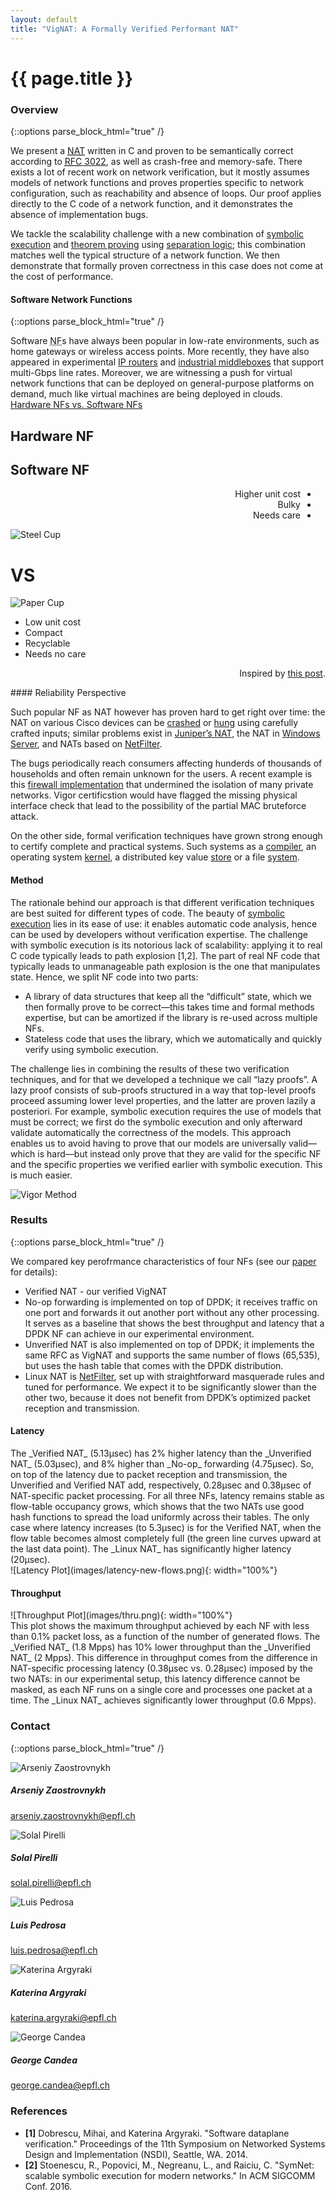 ```yaml
---
layout: default
title: "VigNAT: A Formally Verified Performant NAT"
---
```


# {{ page.title }}

### Overview
{::options parse_block_html="true" /}

We present a <abbr title="Network Address Translator">[NAT][NAT]</abbr> written in C and proven to be semantically correct according to [<abbr title="Request For Comments">RFC</abbr> 3022][RFC3022], as well as crash-free and memory-safe.
There exists a lot of recent work on network verification, but it mostly assumes models of network functions and proves properties specific to network configuration, such as reachability and absence of loops.
Our proof applies directly to the C code of a network function, and it demonstrates the absence of implementation bugs.

We tackle the scalability challenge with a new combination of [symbolic execution](https://en.wikipedia.org/wiki/Symbolic_execution) and [theorem proving](https://en.wikipedia.org/wiki/Automated_proof_checking) using [separation logic](https://en.wikipedia.org/wiki/Separation_logic);
this combination matches well the typical structure of a network function.
We then demonstrate that formally proven correctness in this case does not come at the cost of performance.

#### Software Network Functions
{::options parse_block_html="true" /}

Software <abbr title="Network Function">NF</abbr>s have always been popular in low-rate environments, such as home gateways or wireless access points.
More recently, they have also appeared in experimental [IP routers](http://routebricks.org/) and [industrial middleboxes][brocade] that support multi-Gbps line rates.
Moreover, we are witnessing a push for virtual network functions that can be deployed on general-purpose platforms on demand, much like virtual machines are being deployed in clouds.
<br/>
<a class="btn btn-primary hnfVSsnfBtn" data-toggle="collapse" href="#hnfVSsnf" aria-expanded="false" aria-controls="hnfVSsnf">
Hardware NFs vs. Software NFs
</a>
<div class="collapse" id="hnfVSsnf">
<div class="row">
<div class="col-md-5 text-right">
<h2> Hardware NF </h2>
</div>
<div class="col-md-2 text-center">
</div>
<div class="col-md-5">
<h2> Software NF </h2>
</div>
</div>
<div class="row">
<div class="col-md-3">
<div dir="rtl">


* Higher unit cost
* Bulky
* Needs care

</div>
</div>
<div class="col-md-2">
<img class="glass" src="images/steel-cup.png" alt="Steel Cup"/>
</div>
<div class="col-md-2 text-center">
<h1> VS </h1>
</div>
<div class="col-md-2">
<img class="glass" src="images/paper-cup.png" alt="Paper Cup"/>
</div>
<div class="col-md-3">


* Low unit cost
* Compact
* Recyclable
* Needs no care
 
</div>
</div>
<div class="row">
<div class="col-md-12" align="right">

Inspired by [this post](https://www.linkedin.com/pulse/technology-analogy-physical-virtual-network-functions-milind-kulkarni).

</div>
</div>
</div>
#### Reliability Perspective

Such popular NF as NAT however has proven hard to get right over time: the NAT on various Cisco devices can be [crashed](https://cve.mitre.org/cgi-bin/cvename.cgi?name=CVE-2015-6271) or [hung](http://cve.mitre.org/cgi-bin/cvename.cgi?name=CVE-2013-1138) using carefully crafted inputs;
similar problems exist in [Juniper’s NAT](https://cve.mitre.org/cgi-bin/cvename.cgi?name=CVE-2014-3817), the NAT in [Windows Server](https://technet.microsoft.com/en-us/library/security/ms13-064.aspx), and NATs based on [NetFilter](https://cve.mitre.org/cgi-bin/cvename.cgi?name=CVE-2014-9715).

The bugs periodically reach consumers affecting hunderds of thousands of households and often remain unknown for the users.
A recent example is this [firewall implementation](https://www.inforisktoday.com/researcher-att-routers-be-easily-compromised-a-10255) that undermined the isolation of many private networks.
Vigor certificstion would have flagged the missing physical interface check that lead to the possibility of the partial MAC bruteforce attack.

On the other side, formal verification techniques have grown strong enough to certify complete and practical systems.
Such systems as a [compiler](http://compcert.inria.fr/), an operating
system [kernel](https://sel4.systems/), a distributed key value
[store](https://github.com/Microsoft/Ironclad/tree/master/ironfleet) or a file
[system](http://adam.chlipala.net/papers/FscqSOSP15/).

#### Method

The rationale behind our approach is that different verification techniques are best suited for different types of code.
The beauty of [symbolic execution](https://klee.github.io/) lies in its ease of use: it enables automatic code analysis, hence can be used by developers without verification expertise.
The challenge with symbolic execution is its notorious lack of scalability: applying it to real C code typically leads to path explosion [1,2].
The part of real NF code that typically leads to unmanageable path explosion is the one that manipulates state.
Hence, we split NF code into two parts:

* A library of data structures that keep all the “difficult” state, which we then formally prove to be correct—this takes time and formal methods expertise, but can be amortized if the library is re-used across multiple NFs.
* Stateless code that uses the library, which we automatically and quickly verify using symbolic execution.

The challenge lies in combining the results of these two verification techniques, and for that we developed a technique we call “lazy proofs”.
A lazy proof consists of sub-proofs structured in a way that top-level proofs proceed assuming lower level properties, and the latter are proven lazily a posteriori.
For example, symbolic execution requires the use of models that must be correct; we first do the symbolic execution and only afterward validate automatically the correctness of the models.
This approach enables us to avoid having to prove that our models are universally valid—which is hard—but instead only prove that they are valid for the specific NF and the specific properties we verified earlier with symbolic execution.
This is much easier.

![Vigor Method](images/vigor-method.svg)

[NAT]: https://en.wikipedia.org/wiki/Network_address_translation
[RFC3022]: https://tools.ietf.org/html/rfc3022
[brocade]: http://www.brocade.com/en/products-services/software-networking/network-functions-virtualization/vyatta-network-os.html
[mac-learning]: https://en.wikipedia.org/wiki/Forwarding_information_base
[DMZ]: https://en.wikipedia.org/wiki/DMZ_(computing)

### Results
{::options parse_block_html="true" /}

We compared key perofrmance characteristics of four NFs (see our [paper](vignat-paper.pdf) for details):
*  Verified NAT - our verified VigNAT
*  No-op forwarding is implemented on top of DPDK;
   it receives traffic on one port and forwards it out another port without any other processing.
   It serves as a baseline that shows the best throughput and latency that a DPDK NF can achieve in our experimental environment.
*  Unverified NAT is also implemented on top of DPDK;
   it implements the same RFC as VigNAT and supports the same number of flows (65,535), but uses the hash table that comes with the DPDK distribution.
*  Linux NAT is [NetFilter](http://www.netfilter.org/), set up with straightforward masquerade rules and tuned for performance.
We expect it to be significantly slower than the other two, because it does not benefit from DPDK’s optimized packet reception and transmission.

#### Latency
<div class="row">
<div class="col-md-6">
The _Verified NAT_ (5.13μsec) has 2% higher latency than the _Unverified NAT_ (5.03μsec), and 8% higher than _No-op_ forwarding (4.75μsec).
So, on top of the latency due to packet reception and transmission, the Unverified and Verified NAT add, respectively, 0.28μsec and 0.38μsec of NAT-specific packet processing.
For all three NFs, latency remains stable as flow-table occupancy grows, which shows that the two NATs use good hash functions to spread the load uniformly across their tables.
The only case where latency increases (to 5.3μsec) is for the Verified NAT, when the flow table becomes almost completely full (the green line curves upward at the last data point).
The _Linux NAT_ has significantly higher latency (20μsec).
</div>
<div class="col-md-6">
![Latency Plot](images/latency-new-flows.png){: width="100%"}
</div>
</div>

#### Throughput
<div class="row">
<div class="col-md-6">
![Throughput Plot](images/thru.png){: width="100%"}
</div>
<div class="col-md-6">
This plot shows the maximum throughput achieved by each NF with less than 0.1% packet loss, as a function of the number of generated flows.
The _Verified NAT_ (1.8 Mpps) has 10% lower throughput than the _Unverified NAT_ (2 Mpps).
This difference in throughput comes from the difference in NAT-specific processing latency (0.38μsec vs. 0.28μsec) imposed by the two NATs: in our experimental setup, this latency difference cannot be masked, as each NF runs on a single core and processes one packet at a time.
The _Linux NAT_ achieves significantly lower throughput (0.6 Mpps).
</div>
</div>

### Contact
{::options parse_block_html="true" /}

<div class="row">
<div class="col-md-3 text-center">
<img class="bumshot" src="images/headshots/arseniy_small.jpg" alt="Arseniy Zaostrovnykh"/>
<h5 class="card-title">Arseniy Zaostrovnykh</h5>
<p class="card-email"><a href="mailto:arseniy.zaostrovnykh@epfl.ch">
arseniy.zaostrovnykh@epfl.ch
</a></p>
</div>

<div class="col-md-2 text-center">
<img class="card-img-top bumshot" src="images/headshots/solal_small.png" alt="Solal Pirelli"/>
<h5 class="card-title">Solal Pirelli</h5>
<p class="card-email"><a href="mailto:solal.pirelli@epfl.ch">solal.pirelli@epfl.ch
</a> </p>
</div>

<div class="col-md-2 text-center">
<img class="card-img-top bumshot" src="images/headshots/luis_small.jpg" alt="Luis Pedrosa"/>
<h5 class="card-title">Luis Pedrosa</h5>
<p class="card-email"><a href="mailto:luis.pedrosa@epfl.ch">luis.pedrosa@epfl.ch
</a> </p>
</div>

<div class="col-md-3 text-center">
<img class="card-img-top bumshot" src="images/headshots/katerina_small.jpg" alt="Katerina Argyraki"/>
<h5 class="card-title">Katerina Argyraki</h5>
<p class="card-email"><a href="mailto:katerina.argyraki@epfl.ch">
katerina.argyraki@epfl.ch
</a> </p>
</div>

<div class="col-md-2 text-center">
<img class="card-img-top bumshot" src="images/headshots/george_small.png" alt="George Candea"/>
<h5 class="card-title">George Candea</h5>
<p class="card-email"><a href="mailto:george.candea@epfl.ch">george.candea@epfl.ch
</a> </p>
</div>
</div>

### References

- **\[1\]** Dobrescu, Mihai, and Katerina Argyraki. "Software dataplane verification." Proceedings of the 11th Symposium on Networked Systems Design and Implementation (NSDI), Seattle, WA. 2014.
- **\[2\]** Stoenescu, R., Popovici, M., Negreanu, L., and Raiciu, C. "SymNet: scalable symbolic execution for modern networks." In ACM SIGCOMM Conf. 2016.

